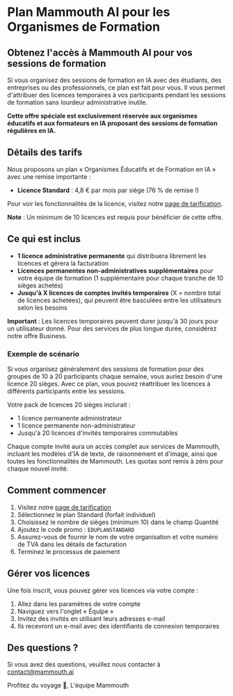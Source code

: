 # Plan Mammouth AI pour les Organismes de Formation

## Obtenez l'accès à Mammouth AI pour vos sessions de formation

Si vous organisez des sessions de formation en IA avec des étudiants, des entreprises ou des professionnels, ce plan est fait pour vous. Il vous permet d'attribuer des licences temporaires à vos participants pendant les sessions de formation sans lourdeur administrative inutile.

**Cette offre spéciale est exclusivement réservée aux organismes éducatifs et aux formateurs en IA proposant des sessions de formation régulières en IA.**

## Détails des tarifs

Nous proposons un plan « Organismes Éducatifs et de Formation en IA » avec une remise importante :

* **Licence Standard** : 4,8 € par mois par siège (76 % de remise !)

Pour voir les fonctionnalités de la licence, visitez notre [page de tarification](https://mammouth.ai/pricing).

**Note** : Un minimum de 10 licences est requis pour bénéficier de cette offre.

## Ce qui est inclus

* **1 licence administrative permanente** qui distribuera librement les licences et gérera la facturation
* **Licences permanentes non-administratives supplémentaires** pour votre équipe de formation (1 supplémentaire pour chaque tranche de 10 sièges achetés)
* **Jusqu'à X licences de comptes invités temporaires** (X = nombre total de licences achetées), qui peuvent être basculées entre les utilisateurs selon les besoins

**Important** : Les licences temporaires peuvent durer jusqu'à 30 jours pour un utilisateur donné. Pour des services de plus longue durée, considérez notre offre Business.

### Exemple de scénario

Si vous organisez généralement des sessions de formation pour des groupes de 10 à 20 participants chaque semaine, vous auriez besoin d'une licence 20 sièges. Avec ce plan, vous pouvez réattribuer les licences à différents participants entre les sessions.

Votre pack de licences 20 sièges inclurait :
* 1 licence permanente administrateur
* 1 licence permanente non-administrateur
* Jusqu'à 20 licences d'invités temporaires commutables

Chaque compte invité aura un accès complet aux services de Mammouth, incluant les modèles d'IA de texte, de raisonnement et d'image, ainsi que toutes les fonctionnalités de Mammouth. Les quotas sont remis à zéro pour chaque nouvel invité.

## Comment commencer

1. Visitez notre [page de tarification](https://mammouth.ai/pricing)
2. Sélectionnez le plan Standard (forfait individuel)
3. Choisissez le nombre de sièges (minimum 10) dans le champ Quantité
4. Ajoutez le code promo : `EDUPLANSTANDARD`
5. Assurez-vous de fournir le nom de votre organisation et votre numéro de TVA dans les détails de facturation
6. Terminez le processus de paiement

## Gérer vos licences

Une fois inscrit, vous pouvez gérer vos licences via votre compte :

1. Allez dans les paramètres de votre compte
2. Naviguez vers l'onglet « Équipe »
3. Invitez des invités en utilisant leurs adresses e-mail
4. Ils recevront un e-mail avec des identifiants de connexion temporaires

## Des questions ?

Si vous avez des questions, veuillez nous contacter à contact@mammouth.ai

Profitez du voyage 🦣,
L'équipe Mammouth